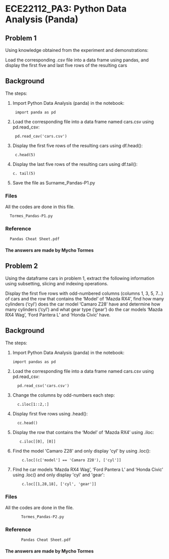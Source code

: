 # ECE22112_PA3: Python Data Analysis (Panda) 

## Problem 1
Using knowledge obtained from the experiment and demonstrations:

Load the corresponding .csv file into a data frame using pandas, and display the first five and last five rows of the resulting cars

## Background
The steps:

1) Import Python Data Analysis (panda) in the notebook:
  
        import panda as pd

2) Load the corresponding file into a data frame named cars.csv using pd.read_csv:

        pd.read_cav('cars.csv')

3) Display the first five rows of the resulting cars using df.head():

        c.head(5)

4) Display the last five rows of the resulting cars using df.tail():

       c. tail(5)

5) Save the file as Surname_Pandas-P1.py

### Files
All the codes are done in this file. 
         
      Tormes_Pandas-P1.py

### Reference

      Pandas Cheat Sheet.pdf

#### The answers are made by Mycho Tormes

## Problem 2
Using the dataframe cars in problem 1, extract the following information using subsetting, slicing and indexing operations.

Display the first five rows with odd-numbered columns (columns 1, 3, 5, 7…) of cars and the row that contains the ‘Model’ of ‘Mazda RX4’, find how many cylinders (‘cyl’) does the car model ‘Camaro Z28’ have and determine how many cylinders (‘cyl’) and what gear type (‘gear’) do the car models ‘Mazda RX4 Wag’, ‘Ford Pantera L’ and ‘Honda Civic’ have.

## Background
The steps:

1) Import Python Data Analysis (panda) in the notebook:

       import pandas as pd

2) Load the corresponding file into a data frame named cars.csv using pd.read_csv:
   
         pd.read_csv('cars.csv')

3) Change the columns by odd-numbers each step:

         c.iloc[1::2,:]

4) Display first five rows using .head():

         cc.head()

5) Display the row that contains the ‘Model’ of ‘Mazda RX4’ using .iloc:

          c.iloc[[0], [0]]

6) Find the model 'Camaro Z28' and only display 'cyl' by using .loc():

           c.loc[(c['model'] == 'Camaro Z28'), ['cyl']]

7) FInd he car models ‘Mazda RX4 Wag’, ‘Ford Pantera L’ and ‘Honda Civic’ using .loc() and only display 'cyl' and 'gear':

           c.loc[[1,28,18], ['cyl', 'gear']]

### Files
All the codes are done in the file.

           Tormes_Pandas-P2.py

### Reference

           Pandas Cheat Sheet.pdf

#### The answers are made by Mycho Tormes
